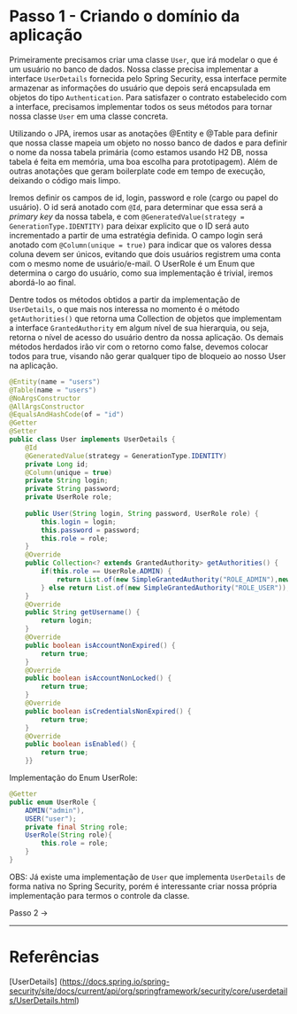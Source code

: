 
# Passo 1 - Criando o domínio da aplicação

Primeiramente precisamos criar uma classe `User`, que irá modelar o que é um usuário no banco de dados. Nossa classe precisa implementar a interface `UserDetails`  fornecida pelo Spring Security, essa interface permite armazenar as informações do usuário que depois será encapsulada em objetos do tipo `Authentication`. Para satisfazer o contrato estabelecido com a interface, precisamos implementar todos os seus métodos para tornar nossa classe `User` em uma classe concreta.

Utilizando o JPA, iremos usar as anotações @Entity e @Table para definir que nossa classe mapeia um objeto no nosso banco de dados e para definir o nome da nossa tabela primária (como estamos usando H2 DB, nossa tabela é feita em memória, uma boa escolha para prototipagem). Além de outras anotações que geram boilerplate code em tempo de execução, deixando o código mais limpo.

Iremos definir os campos de id, login, password e role (cargo ou papel do usuário). O id será anotado com `@Id`, para determinar que essa será a _primary key_ da nossa tabela, e com `@GeneratedValue(strategy = GenerationType.IDENTITY)` para deixar explicito que o ID será auto incrementado a partir de uma estratégia definida. O campo login será anotado com `@Column(unique = true)` para indicar que os valores dessa coluna devem ser únicos, evitando que dois usuários registrem uma conta com o mesmo nome de usuário/e-mail. O UserRole é um Enum que determina o cargo do usuário, como sua implementação é trivial, iremos abordá-lo ao final.

Dentre todos os métodos obtidos a partir da implementação de `UserDetails`, o que mais nos interessa no momento é o método `getAuthorities()` que retorna uma Collection de objetos que implementam a interface `GrantedAuthority` em algum nível de sua hierarquia, ou seja, retorna o nível de acesso do usuário dentro da nossa aplicação. Os demais métodos herdados irão vir com o retorno como false, devemos colocar todos para true, visando não gerar qualquer tipo de bloqueio ao nosso User na aplicação. 



```java
@Entity(name = "users")  
@Table(name = "users")  
@NoArgsConstructor  
@AllArgsConstructor  
@EqualsAndHashCode(of = "id")  
@Getter  
@Setter  
public class User implements UserDetails {
    @Id  
    @GeneratedValue(strategy = GenerationType.IDENTITY)  
    private Long id;  
    @Column(unique = true)  
    private String login;  
    private String password;  
    private UserRole role;  
  
    public User(String login, String password, UserRole role) {  
        this.login = login;  
        this.password = password;  
        this.role = role;  
    }  
    @Override  
    public Collection<? extends GrantedAuthority> getAuthorities() {  
        if(this.role == UserRole.ADMIN) {  
            return List.of(new SimpleGrantedAuthority("ROLE_ADMIN"),new SimpleGrantedAuthority("ROLE_USER"));  
        } else return List.of(new SimpleGrantedAuthority("ROLE_USER"));  
    }  
    @Override  
    public String getUsername() {  
        return login;  
    }  
    @Override  
    public boolean isAccountNonExpired() {  
        return true;  
    }  
    @Override  
    public boolean isAccountNonLocked() {  
        return true;  
    }  
    @Override  
    public boolean isCredentialsNonExpired() {  
        return true;  
    }  
    @Override  
    public boolean isEnabled() {  
        return true;  
    }}

```

Implementação do Enum UserRole:
``` java
@Getter  
public enum UserRole {  
    ADMIN("admin"),  
    USER("user");  
    private final String role;  
    UserRole(String role){  
        this.role = role;  
    }  
}
```

OBS: Já existe uma implementação de `User` que implementa `UserDetails` de forma nativa no Spring Security, porém é interessante criar nossa própria implementação para termos o controle da classe.

Passo 2 ->

--- 

# Referências

[UserDetails] (https://docs.spring.io/spring-security/site/docs/current/api/org/springframework/security/core/userdetails/UserDetails.html) 

